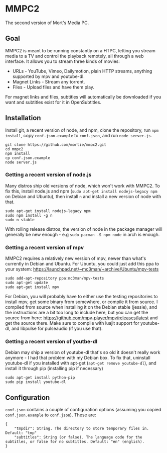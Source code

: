 # MMPC2

The second version of Mort's Media PC.

## Goal

MMPC2 is meant to be running constantly on a HTPC, letting you stream media to
a TV and control the playback remotely, all through a web interface. It allows
you to stream three kinds of movies:

* URLs - YouTube, Vimeo, Dailymotion, plain HTTP streams, anything supported by
  mpv and youtube-dl.
* Magnet Links - Stream any torrent.
* Files - Upload files and have them play.

For magnet links and files, subtitles will automatically be downloaded if you
want and subtitles exist for it in OpenSubtitles.

## Installation

Install git, a recent version of node, and npm, clone the repository, run `npm
install`, copy `conf.json.example` to `conf.json`, and run `node server.js`.

	git clone https://github.com/mortie/mmpc2.git
	cd mmpc2
	npm install
	cp conf.json.example
	node server.js

### Getting a recent version of node.js

Many distros ship old versions of node, which won't work with MMPC2. To fix
this, install node.js and npm (`sudo apt-get install nodejs-legacy npm` on
Debian and Ubuntu), then install `n` and install a new version of node with
that.

	sudo apt-get install nodejs-legacy npm
	sudo npm install -g n
	sudo n stable

With rolling release distros, the version of node in the package manager will
generally be new enough - e.g `sudo pacman -S npm node` in arch is enough.

### Getting a recent version of mpv

MMPC2 requires a relatively new version of mpv, newer than what's currently in
Debian and Ubuntu. For Ubuntu, you could just add this ppa to your system:
https://launchpad.net/~mc3man/+archive/Ubuntu/mpv-tests

	sudo add-apt-repository ppa:mc3man/mpv-tests
	sudo apt-get update
	sudo apt-get install mpv

For Debian, you will probably have to either use the testing repositories to
install mpv, get some binary from somewhere, or compile it from source. I
compiled from source when installing it on the Debian stable (jessie), and the
instructions are a bit too long to include here, but you can get the source
from here: https://github.com/mpv-player/mpv/releases/latest and get the source
there. Make sure to compile with luajit support for youtube-dl, and libpulse
for pulseaudio (if you use that).

### Getting a recent version of youtbe-dl

Debian may ship a version of youtube-dl that's so old it doesn't really work
anymore - I had that problem with my Debian box. To fix that, uninstall
youtube-dl if you installed with apt-get (`apt-get remove youtube-dl`), and
install it through pip (installing pip if necessary)

	sudo apt-get install python-pip
	sudo pip install youtube-dl

## Configuration

`conf.json` contains a couple of configuration options (assuming you copied
`conf.json.example` to `conf.json`). These are:

	{
		"tmpdir": String. The directory to store temporary files in. Default: "tmp"
		"subtitles": String (or false). The language code for the subtitles, or false for no subtitles. Default: "en" (english).
	}

